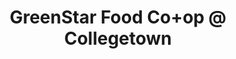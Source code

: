 ---
title: "GreenStar Food Co+op @ Collegetown"
url: /ithaca/greenstar-food-co-op-at-collegetown/
shop: convenience
---